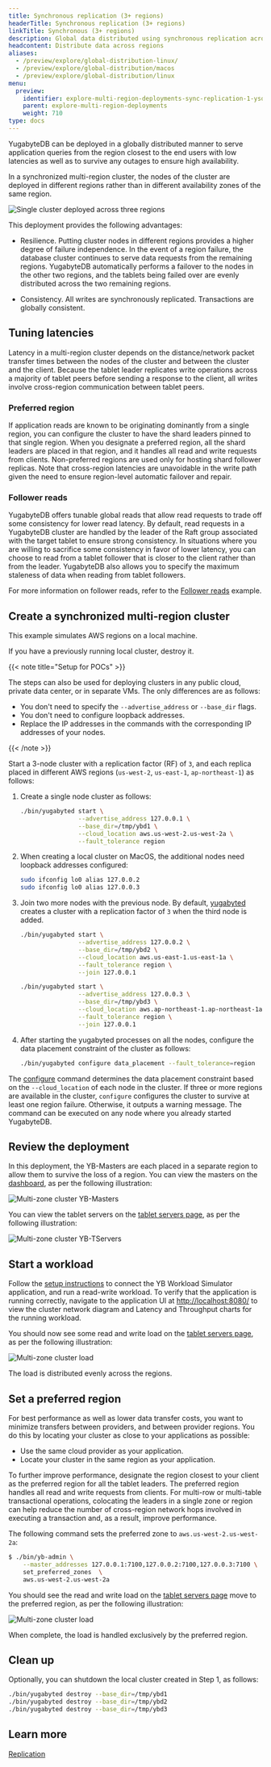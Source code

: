 ```yaml
---
title: Synchronous replication (3+ regions)
headerTitle: Synchronous replication (3+ regions)
linkTitle: Synchronous (3+ regions)
description: Global data distributed using synchronous replication across regions.
headcontent: Distribute data across regions
aliases:
  - /preview/explore/global-distribution-linux/
  - /preview/explore/global-distribution/macos
  - /preview/explore/global-distribution/linux
menu:
  preview:
    identifier: explore-multi-region-deployments-sync-replication-1-ysql
    parent: explore-multi-region-deployments
    weight: 710
type: docs
---
```


YugabyteDB can be deployed in a globally distributed manner to serve application queries from the region closest to the end users with low latencies as well as to survive any outages to ensure high availability.

In a synchronized multi-region cluster, the nodes of the cluster are deployed in different regions rather than in different availability zones of the same region.

![Single cluster deployed across three regions](/images/yb-cloud/Geo-Distribution-Blog-Post-Image-2.png)

This deployment provides the following advantages:

- Resilience. Putting cluster nodes in different regions provides a higher degree of failure independence. In the event of a region failure, the database cluster continues to serve data requests from the remaining regions. YugabyteDB automatically performs a failover to the nodes in the other two regions, and the tablets being failed over are evenly distributed across the two remaining regions.

- Consistency. All writes are synchronously replicated. Transactions are globally consistent.

## Tuning latencies

Latency in a multi-region cluster depends on the distance/network packet transfer times between the nodes of the cluster and between the cluster and the client. Because the tablet leader replicates write operations across a majority of tablet peers before sending a response to the client, all writes involve cross-region communication between tablet peers.

### Preferred region

If application reads are known to be originating dominantly from a single region, you can configure the cluster to have the shard leaders pinned to that single region. When you designate a preferred region, all the shard leaders are placed in that region, and it handles all read and write requests from clients. Non-preferred regions are used only for hosting shard follower replicas. Note that cross-region latencies are unavoidable in the write path given the need to ensure region-level automatic failover and repair.

### Follower reads

YugabyteDB offers tunable global reads that allow read requests to trade off some consistency for lower read latency. By default, read requests in a YugabyteDB cluster are handled by the leader of the Raft group associated with the target tablet to ensure strong consistency. In situations where you are willing to sacrifice some consistency in favor of lower latency, you can choose to read from a tablet follower that is closer to the client rather than from the leader. YugabyteDB also allows you to specify the maximum staleness of data when reading from tablet followers.

For more information on follower reads, refer to the [Follower reads](../../ysql-language-features/going-beyond-sql/follower-reads-ysql/) example.

## Create a synchronized multi-region cluster

This example simulates AWS regions on a local machine.

If you have a previously running local cluster, destroy it.

{{< note title="Setup for POCs" >}}

The steps can also be used for deploying clusters in any public cloud, private data center, or in separate VMs. The only differences are as follows:

- You don't need to specify the `--advertise_address` or `--base_dir` flags.
- You don't need to configure loopback addresses.
- Replace the IP addresses in the commands with the corresponding IP addresses of your nodes.

{{< /note >}}

Start a 3-node cluster with a replication factor (RF) of `3`, and each replica placed in different AWS regions (`us-west-2`, `us-east-1`, `ap-northeast-1`) as follows:

1. Create a single node cluster as follows:

    ```sh
    ./bin/yugabyted start \
                    --advertise_address 127.0.0.1 \
                    --base_dir=/tmp/ybd1 \
                    --cloud_location aws.us-west-2.us-west-2a \
                    --fault_tolerance region
    ```

1. When creating a local cluster on MacOS, the additional nodes need loopback addresses configured:

    ```sh
    sudo ifconfig lo0 alias 127.0.0.2
    sudo ifconfig lo0 alias 127.0.0.3
    ```

1. Join two more nodes with the previous node. By default, [yugabyted](../../../reference/configuration/yugabyted/) creates a cluster with a replication factor of `3` when the third node is added.

    ```sh
    ./bin/yugabyted start \
                    --advertise_address 127.0.0.2 \
                    --base_dir=/tmp/ybd2 \
                    --cloud_location aws.us-east-1.us-east-1a \
                    --fault_tolerance region \
                    --join 127.0.0.1
    ```

    ```sh
    ./bin/yugabyted start \
                    --advertise_address 127.0.0.3 \
                    --base_dir=/tmp/ybd3 \
                    --cloud_location aws.ap-northeast-1.ap-northeast-1a \
                    --fault_tolerance region \
                    --join 127.0.0.1
    ```

1. After starting the yugabyted processes on all the nodes, configure the data placement constraint of the cluster as follows:

    ```sh
    ./bin/yugabyted configure data_placement --fault_tolerance=region
    ```

The [configure](../../../reference/configuration/yugabyted/#configure) command determines the data placement constraint based on the `--cloud_location` of each node in the cluster. If three or more regions are available in the cluster, `configure` configures the cluster to survive at least one region failure. Otherwise, it outputs a warning message. The command can be executed on any node where you already started YugabyteDB.

## Review the deployment

In this deployment, the YB-Masters are each placed in a separate region to allow them to survive the loss of a region. You can view the masters on the [dashboard](http://localhost:7000/), as per the following illustration:

![Multi-zone cluster YB-Masters](/images/ce/online-reconfig-multi-zone-masters.png)

You can view the tablet servers on the [tablet servers page](http://localhost:7000/tablet-servers), as per the following illustration:

![Multi-zone cluster YB-TServers](/images/ce/online-reconfig-multi-zone-tservers.png)

## Start a workload

Follow the [setup instructions](../../#set-up-yb-workload-simulator) to connect the YB Workload Simulator application, and run a read-write workload. To verify that the application is running correctly, navigate to the application UI at <http://localhost:8080/> to view the cluster network diagram and Latency and Throughput charts for the running workload.

You should now see some read and write load on the [tablet servers page](http://localhost:7000/tablet-servers), as per the following illustration:

![Multi-zone cluster load](/images/ce/online-reconfig-multi-zone-load.png)

The load is distributed evenly across the regions.

## Set a preferred region

For best performance as well as lower data transfer costs, you want to minimize transfers between providers, and between provider regions. You do this by locating your cluster as close to your applications as possible:

- Use the same cloud provider as your application.
- Locate your cluster in the same region as your application.

To further improve performance, designate the region closest to your client as the preferred region for all the tablet leaders. The preferred region handles all read and write requests from clients. For multi-row or multi-table transactional operations, colocating the leaders in a single zone or region can help reduce the number of cross-region network hops involved in executing a transaction and, as a result, improve performance.

The following command sets the preferred zone to `aws.us-west-2.us-west-2a`:

```sh
$ ./bin/yb-admin \
    --master_addresses 127.0.0.1:7100,127.0.0.2:7100,127.0.0.3:7100 \
    set_preferred_zones  \
    aws.us-west-2.us-west-2a
```

You should see the read and write load on the [tablet servers page](http://localhost:7000/tablet-servers) move to the preferred region, as per the following illustration:

![Multi-zone cluster load](/images/ce/online-reconfig-multi-zone-load.png)

When complete, the load is handled exclusively by the preferred region.

## Clean up

Optionally, you can shutdown the local cluster created in Step 1, as follows:

```sh
./bin/yugabyted destroy --base_dir=/tmp/ybd1
./bin/yugabyted destroy --base_dir=/tmp/ybd2
./bin/yugabyted destroy --base_dir=/tmp/ybd3
```

## Learn more

[Replication](../../../architecture/docdb-replication/replication/)
